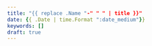 ```yaml
---
title: "{{ replace .Name "-" " " | title }}"
date: {{ .Date | time.Format ":date_medium"}}
keywords: []
draft: true
---
```


